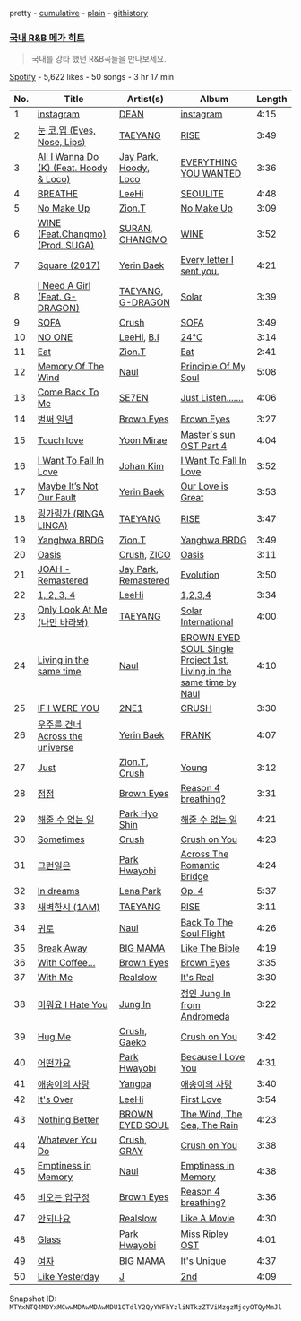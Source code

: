 pretty - [cumulative](/playlists/cumulative/37i9dQZF1DXe4qmDjDW0Ug.md) - [plain](/playlists/plain/37i9dQZF1DXe4qmDjDW0Ug) - [githistory](https://github.githistory.xyz/mackorone/spotify-playlist-archive/blob/main/playlists/plain/37i9dQZF1DXe4qmDjDW0Ug)

### [국내 R&B 메가 히트](https://open.spotify.com/playlist/37i9dQZF1DXe4qmDjDW0Ug)

> 국내를 강타 했던 R&B곡들을 만나보세요.

[Spotify](https://open.spotify.com/user/spotify) - 5,622 likes - 50 songs - 3 hr 17 min

| No. | Title | Artist(s) | Album | Length |
|---|---|---|---|---|
| 1 | [instagram](https://open.spotify.com/track/6z1kLsntE7FuzKZHZWrXYN) | [DEAN](https://open.spotify.com/artist/3eCd0TZrBPm2n9cDG6yWfF) | [instagram](https://open.spotify.com/album/1wW2yfORAbOEfn2Et1q687) | 4:15 |
| 2 | [눈,코,입 \(Eyes, Nose, Lips\)](https://open.spotify.com/track/0lYtIvI7bO51PZSeK22Mbz) | [TAEYANG](https://open.spotify.com/artist/6udveWUgX4vu75FF0DTrXV) | [RISE](https://open.spotify.com/album/1Y9so4jq4t4taAHu0VdKX3) | 3:49 |
| 3 | [All I Wanna Do \(K\) \(Feat\. Hoody & Loco\)](https://open.spotify.com/track/2FWquqPNxte8iqZ3ATQG0p) | [Jay Park](https://open.spotify.com/artist/4XDi67ZENZcbfKnvMnTYsI), [Hoody](https://open.spotify.com/artist/7lXgbtBDcCRbfc5f8FhGUL), [Loco](https://open.spotify.com/artist/2e4G04F77jxVuDYo44TCSm) | [EVERYTHING YOU WANTED](https://open.spotify.com/album/0c4LKBzh0ufU36AyuzZRc2) | 3:36 |
| 4 | [BREATHE](https://open.spotify.com/track/6G4z9WbxyEeWdEQTfShACT) | [LeeHi](https://open.spotify.com/artist/7cVZApDoQZpS447nHTsNqu) | [SEOULITE](https://open.spotify.com/album/2c41Flo2HQgy0A9P3xuSFf) | 4:48 |
| 5 | [No Make Up](https://open.spotify.com/track/4ppKRxity3jJd2hGoVyD4u) | [Zion.T](https://open.spotify.com/artist/5HenzRvMtSrgtvU16XAoby) | [No Make Up](https://open.spotify.com/album/0r0xWI5K9ieP0jpZUrXrDd) | 3:09 |
| 6 | [WINE \(Feat.Changmo\) \(Prod\. SUGA\)](https://open.spotify.com/track/3eHkFA3StDR9BU7EVrUFLs) | [SURAN](https://open.spotify.com/artist/1mORehSVEd7lcaT2d7Sl2K), [CHANGMO](https://open.spotify.com/artist/3hvinNZRzTLoREmqFiKr1b) | [WINE](https://open.spotify.com/album/26adxLsliyYcCfVTF6xA75) | 3:52 |
| 7 | [Square \(2017\)](https://open.spotify.com/track/13On7DYsJ3IrWxBWuOwM8t) | [Yerin Baek](https://open.spotify.com/artist/6dhfy4ByARPJdPtMyrUYJK) | [Every letter I sent you.](https://open.spotify.com/album/20hW2P3VSNJ1A7MwjIJ0Up) | 4:21 |
| 8 | [I Need A Girl \(Feat\. G\-DRAGON\)](https://open.spotify.com/track/34oRc4INwO7000LJUQLy5X) | [TAEYANG](https://open.spotify.com/artist/6udveWUgX4vu75FF0DTrXV), [G\-DRAGON](https://open.spotify.com/artist/30b9WulBM8sFuBo17nNq9c) | [Solar](https://open.spotify.com/album/2rV8MCYJTfvuvXHZsBH12Z) | 3:39 |
| 9 | [SOFA](https://open.spotify.com/track/3dbyyPqdnNZkvPr7PptIRJ) | [Crush](https://open.spotify.com/artist/6aLdhHUqgdKE86xbtNmY8g) | [SOFA](https://open.spotify.com/album/7krvtQD2rv7PGdRaLLPW3P) | 3:49 |
| 10 | [NO ONE](https://open.spotify.com/track/0iQ7Nc2YhlyGHeUi4R8Gl6) | [LeeHi](https://open.spotify.com/artist/7cVZApDoQZpS447nHTsNqu), [B.I](https://open.spotify.com/artist/0UntV1Bw2hk3fbRrm9eMP6) | [24℃](https://open.spotify.com/album/5u9CP1NknadV33hZepVEy5) | 3:14 |
| 11 | [Eat](https://open.spotify.com/track/09Nhl3YQnChjlq8WmJz7FS) | [Zion.T](https://open.spotify.com/artist/5HenzRvMtSrgtvU16XAoby) | [Eat](https://open.spotify.com/album/4xI4eqUbq72Dk1slHQePQW) | 2:41 |
| 12 | [Memory Of The Wind](https://open.spotify.com/track/1uMLtqpe8beA6fPy3ApJcJ) | [Naul](https://open.spotify.com/artist/22oiFjlZPKJ1XphV2et1u1) | [Principle Of My Soul](https://open.spotify.com/album/2nrbL5Wk9xMl9Vuhwze6K4) | 5:08 |
| 13 | [Come Back To Me](https://open.spotify.com/track/4ezlt6ciGxes2ctqphnKVU) | [SE7EN](https://open.spotify.com/artist/14yLuCwlBqteUdBqx9soJV) | [Just Listen.......](https://open.spotify.com/album/4QoM0VDe5UPOotBYmmcg5U) | 4:06 |
| 14 | [벌써 일년](https://open.spotify.com/track/373fb3tsAbcShtD2RZ8edv) | [Brown Eyes](https://open.spotify.com/artist/6O7LgtO6NKOOOudzRayUfJ) | [Brown Eyes](https://open.spotify.com/album/59LLKRi3hOZZvszabtTeWA) | 3:27 |
| 15 | [Touch love](https://open.spotify.com/track/5gFYlFpGVG6QO4Fq4O8ZX4) | [Yoon Mirae](https://open.spotify.com/artist/1Do4bSzfUl0KWL9r1fITu0) | [Master\`s sun OST Part 4](https://open.spotify.com/album/1tDeMHqZE2YDvbe6kGqIM7) | 4:04 |
| 16 | [I Want To Fall In Love](https://open.spotify.com/track/4IJC6m6PvRZeNoQG50rV1G) | [Johan Kim](https://open.spotify.com/artist/7kqUt0kZIfski1GVmbwjG3) | [I Want To Fall In Love](https://open.spotify.com/album/0bfMhqJWUeRJ0FJeQL78AV) | 3:52 |
| 17 | [Maybe It’s Not Our Fault](https://open.spotify.com/track/2xxAW1kGFSVCDdRVoryX8R) | [Yerin Baek](https://open.spotify.com/artist/6dhfy4ByARPJdPtMyrUYJK) | [Our Love is Great](https://open.spotify.com/album/6o7uJmwJP40A8lllMXk8MW) | 3:53 |
| 18 | [링가링가 \(RINGA LINGA\)](https://open.spotify.com/track/7fLijBP4BGujlmHRP3aX32) | [TAEYANG](https://open.spotify.com/artist/6udveWUgX4vu75FF0DTrXV) | [RISE](https://open.spotify.com/album/1Y9so4jq4t4taAHu0VdKX3) | 3:47 |
| 19 | [Yanghwa BRDG](https://open.spotify.com/track/7saJl9V0kRYGWuyeURHYNU) | [Zion.T](https://open.spotify.com/artist/5HenzRvMtSrgtvU16XAoby) | [Yanghwa BRDG](https://open.spotify.com/album/3g3lXFXBEo6u3xbfzYNcd4) | 3:49 |
| 20 | [Oasis](https://open.spotify.com/track/0L26wNt3MUtn7BrTaHGtjj) | [Crush](https://open.spotify.com/artist/6aLdhHUqgdKE86xbtNmY8g), [ZICO](https://open.spotify.com/artist/4XpUIb8uuNlIWVKmgKZXC0) | [Oasis](https://open.spotify.com/album/70lpefg9cR9CQjbFfzNx8g) | 3:11 |
| 21 | [JOAH \- Remastered](https://open.spotify.com/track/32f0F3bMCTsUnorBsr9Jj8) | [Jay Park](https://open.spotify.com/artist/4XDi67ZENZcbfKnvMnTYsI), [Remastered](https://open.spotify.com/artist/7bc4CuYMrx8yZUfjR8kKzE) | [Evolution](https://open.spotify.com/album/5ikIgNGFVc8nwQ8Xzsg1p4) | 3:50 |
| 22 | [1, 2, 3, 4](https://open.spotify.com/track/1MMuD3VaVq7qqfvRgSrbRs) | [LeeHi](https://open.spotify.com/artist/7cVZApDoQZpS447nHTsNqu) | [1,2,3,4](https://open.spotify.com/album/6yYc7Ag6nVB3HVXzLjF9uz) | 3:34 |
| 23 | [Only Look At Me \(나만 바라봐\)](https://open.spotify.com/track/1xaLJbuJr6efSW8MFA7vTu) | [TAEYANG](https://open.spotify.com/artist/6udveWUgX4vu75FF0DTrXV) | [Solar International](https://open.spotify.com/album/42BVvYE1FLO8mQH0ZJn4de) | 4:00 |
| 24 | [Living in the same time](https://open.spotify.com/track/1IUqkIRRxO0CQSoEr6CLW2) | [Naul](https://open.spotify.com/artist/22oiFjlZPKJ1XphV2et1u1) | [BROWN EYED SOUL Single Project 1st\. Living in the same time by Naul](https://open.spotify.com/album/7cFmhAzCqsNyfsuS4B2TlC) | 4:10 |
| 25 | [IF I WERE YOU](https://open.spotify.com/track/3w0IoJb39EAAVY8ELVr8Vl) | [2NE1](https://open.spotify.com/artist/1l0mKo96Jh9HVYONcRl3Yp) | [CRUSH](https://open.spotify.com/album/4OviNx5CqaeGhARVtHYtDL) | 3:30 |
| 26 | [우주를 건너 Across the universe](https://open.spotify.com/track/37LGPxmWd0LLKt80PKEDfz) | [Yerin Baek](https://open.spotify.com/artist/6dhfy4ByARPJdPtMyrUYJK) | [FRANK](https://open.spotify.com/album/3nf5TdSHODl88hYx0EEtmC) | 4:07 |
| 27 | [Just](https://open.spotify.com/track/2QG6SmPx2pBkZiKjT70piL) | [Zion.T](https://open.spotify.com/artist/5HenzRvMtSrgtvU16XAoby), [Crush](https://open.spotify.com/artist/6aLdhHUqgdKE86xbtNmY8g) | [Young](https://open.spotify.com/album/0fT1WF1nu9VnqaZxkowFpl) | 3:12 |
| 28 | [점점](https://open.spotify.com/track/0IwDO38DaBE7cMl4aLgybU) | [Brown Eyes](https://open.spotify.com/artist/6O7LgtO6NKOOOudzRayUfJ) | [Reason 4 breathing?](https://open.spotify.com/album/7yl1TSdq0B20VPe75Y8XAa) | 3:31 |
| 29 | [해줄 수 없는 일](https://open.spotify.com/track/0uWj1pzNFKcBjrmiwSj4dE) | [Park Hyo Shin](https://open.spotify.com/artist/57htMBtzpppc1yoXgjbslj) | [해줄 수 없는 일](https://open.spotify.com/album/1zMMuseo6mCUyuRhkYftgN) | 4:21 |
| 30 | [Sometimes](https://open.spotify.com/track/3yUNSNlU0h7ag5DTABjr2a) | [Crush](https://open.spotify.com/artist/6aLdhHUqgdKE86xbtNmY8g) | [Crush on You](https://open.spotify.com/album/6hvSnbuh5dAzYqO87FZHWY) | 4:23 |
| 31 | [그런일은](https://open.spotify.com/track/4VH257CEikqfvmN6TbBFYZ) | [Park Hwayobi](https://open.spotify.com/artist/5oihNt5Zntgh1XIsDqOGq5) | [Across The Romantic Bridge](https://open.spotify.com/album/7MWteKJKnqnYyht3hRa267) | 4:24 |
| 32 | [In dreams](https://open.spotify.com/track/1hNYiYh10zoFl4L6RrLDHq) | [Lena Park](https://open.spotify.com/artist/7MNyflLAWpaH0EPw1fdORD) | [Op\. 4](https://open.spotify.com/album/54OnWD6Ei0QGcjwsDBkS8F) | 5:37 |
| 33 | [새벽한시 \(1AM\)](https://open.spotify.com/track/3JmlYV4mm5jdo2ZWzATLBv) | [TAEYANG](https://open.spotify.com/artist/6udveWUgX4vu75FF0DTrXV) | [RISE](https://open.spotify.com/album/1Y9so4jq4t4taAHu0VdKX3) | 3:11 |
| 34 | [귀로](https://open.spotify.com/track/5B6ewNeXBcIDHqzsgAn6Dk) | [Naul](https://open.spotify.com/artist/22oiFjlZPKJ1XphV2et1u1) | [Back To The Soul Flight](https://open.spotify.com/album/26nzz1WN0qn4C3B6zcm93u) | 4:26 |
| 35 | [Break Away](https://open.spotify.com/track/3xN3UkMQPosLdU6nldyxjl) | [BIG MAMA](https://open.spotify.com/artist/34SKCchNLFzBWclGa6l6tQ) | [Like The Bible](https://open.spotify.com/album/4eBXK4EXrxjzSaAonbyRSe) | 4:19 |
| 36 | [With Coffee…](https://open.spotify.com/track/7svHY5rTJ1Aotj6sDsDgdV) | [Brown Eyes](https://open.spotify.com/artist/6O7LgtO6NKOOOudzRayUfJ) | [Brown Eyes](https://open.spotify.com/album/59LLKRi3hOZZvszabtTeWA) | 3:35 |
| 37 | [With Me](https://open.spotify.com/track/0cPPyoGJkteS3kBHfsV7qE) | [Realslow](https://open.spotify.com/artist/7luxe2wCwtDtkKSP8ZhPLn) | [It's Real](https://open.spotify.com/album/1XhwZEKRfvdHEaYIQkdasu) | 3:30 |
| 38 | [미워요 I Hate You](https://open.spotify.com/track/4s5j8hpy5nbgvVU0VLBNtt) | [Jung In](https://open.spotify.com/artist/0CO7rEbHBtpqgY9QPYJgPM) | [정인 Jung In from Andromeda](https://open.spotify.com/album/1vaWpmAMtq5MuKCAna7afD) | 3:22 |
| 39 | [Hug Me](https://open.spotify.com/track/7J28iQgZUf4sCfGKRFUazO) | [Crush](https://open.spotify.com/artist/6aLdhHUqgdKE86xbtNmY8g), [Gaeko](https://open.spotify.com/artist/0tkHE1pQ5ZCgQb8WZ0ba79) | [Crush on You](https://open.spotify.com/album/6hvSnbuh5dAzYqO87FZHWY) | 3:42 |
| 40 | [어떤가요](https://open.spotify.com/track/6oh5mZnvl3qfe9OBXTwnCm) | [Park Hwayobi](https://open.spotify.com/artist/5oihNt5Zntgh1XIsDqOGq5) | [Because I Love You](https://open.spotify.com/album/55YORiOuEr6NpZBvWnM9zc) | 4:31 |
| 41 | [애송이의 사랑](https://open.spotify.com/track/5mCY172DdlbnXfXWoLINmF) | [Yangpa](https://open.spotify.com/artist/05Tt2bRgkP3yY2TnpRMvpS) | [애송이의 사랑](https://open.spotify.com/album/2vCLAlhvbVkIgxOX3YFi3b) | 3:40 |
| 42 | [It's Over](https://open.spotify.com/track/47PAgx8nAijlmCdJtiq2iE) | [LeeHi](https://open.spotify.com/artist/7cVZApDoQZpS447nHTsNqu) | [First Love](https://open.spotify.com/album/74thqvuyVQfosFffvKx2uo) | 3:54 |
| 43 | [Nothing Better](https://open.spotify.com/track/1c3YKD6HDervPsw0nHxlhh) | [BROWN EYED SOUL](https://open.spotify.com/artist/7AVa6rcpTQWVqgy91llPP5) | [The Wind, The Sea, The Rain](https://open.spotify.com/album/51NQxu89Z3tkaiLN4GX3lL) | 4:23 |
| 44 | [Whatever You Do](https://open.spotify.com/track/2NDXgC3MbeyCUxThv3uYBt) | [Crush](https://open.spotify.com/artist/6aLdhHUqgdKE86xbtNmY8g), [GRAY](https://open.spotify.com/artist/3kPEBSt7qgVoRZSbIXMr7W) | [Crush on You](https://open.spotify.com/album/6hvSnbuh5dAzYqO87FZHWY) | 3:38 |
| 45 | [Emptiness in Memory](https://open.spotify.com/track/3pOuipxjrJEwnnGhE106Rh) | [Naul](https://open.spotify.com/artist/22oiFjlZPKJ1XphV2et1u1) | [Emptiness in Memory](https://open.spotify.com/album/4dYM107Vn5VXOCenlChbOG) | 4:38 |
| 46 | [비오는 압구정](https://open.spotify.com/track/1WKoaRdUQGSoo8qfiWc1dT) | [Brown Eyes](https://open.spotify.com/artist/6O7LgtO6NKOOOudzRayUfJ) | [Reason 4 breathing?](https://open.spotify.com/album/7yl1TSdq0B20VPe75Y8XAa) | 3:36 |
| 47 | [안되나요](https://open.spotify.com/track/7JXQOKFhZ0h8VrYdWbwM8F) | [Realslow](https://open.spotify.com/artist/7luxe2wCwtDtkKSP8ZhPLn) | [Like A Movie](https://open.spotify.com/album/71bHxIobu3Ib3oSL3A4jKj) | 4:30 |
| 48 | [Glass](https://open.spotify.com/track/5rXek3NJpCQfJxOjaKrj6j) | [Park Hwayobi](https://open.spotify.com/artist/5oihNt5Zntgh1XIsDqOGq5) | [Miss Ripley OST](https://open.spotify.com/album/1jD2g58pVcEUe1TYzSjgi5) | 4:01 |
| 49 | [여자](https://open.spotify.com/track/4rbMCf0AKkx2QaarW4COPD) | [BIG MAMA](https://open.spotify.com/artist/34SKCchNLFzBWclGa6l6tQ) | [It's Unique](https://open.spotify.com/album/38nBVXCPRp1GS5mRu8MabS) | 4:37 |
| 50 | [Like Yesterday](https://open.spotify.com/track/45k9BzXTsL9ieK6sdcfwJp) | [J](https://open.spotify.com/artist/0pwxHyrzsUtx7GgGwNHBXT) | [2nd](https://open.spotify.com/album/4PF4HZrptQ6d6b2ov5RqbW) | 4:09 |

Snapshot ID: `MTYxNTQ4MDYxMCwwMDAwMDAwMDU1OTdlY2QyYWFhYzliNTkzZTViMzgzMjcyOTQyMmJl`
